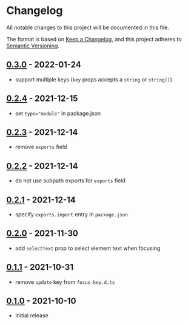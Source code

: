 # Changelog

All notable changes to this project will be documented in this file.

The format is based on [Keep a Changelog](https://keepachangelog.com/en/1.0.0/),
and this project adheres to [Semantic Versioning](https://semver.org/spec/v2.0.0.html).

<!-- ## Unreleased

- dispatched events "focus", "afterfocus"
- support a combination of keys (e.g., "command + k")
- support option to customize selected text range (select all vs. cursor at end) -->

## [0.3.0](https://github.com/metonym/svelte-focus-key/releases/tag/v0.3.0) - 2022-01-24

- support multiple keys (`key` props accepts a `string` or `string[]`)

## [0.2.4](https://github.com/metonym/svelte-focus-key/releases/tag/v0.2.4) - 2021-12-15

- set `type="module"` in package.json

## [0.2.3](https://github.com/metonym/svelte-focus-key/releases/tag/v0.2.3) - 2021-12-14

- remove `exports` field

## [0.2.2](https://github.com/metonym/svelte-focus-key/releases/tag/v0.2.2) - 2021-12-14

- do not use subpath exports for `exports` field

## [0.2.1](https://github.com/metonym/svelte-focus-key/releases/tag/v0.2.1) - 2021-12-14

- specify `exports.import` entry in `package.json`

## [0.2.0](https://github.com/metonym/svelte-focus-key/releases/tag/v0.2.0) - 2021-11-30

- add `selectText` prop to select element text when focusing

## [0.1.1](https://github.com/metonym/svelte-focus-key/releases/tag/v0.1.1) - 2021-10-31

- remove `update` key from `focus-key.d.ts`

## [0.1.0](https://github.com/metonym/svelte-focus-key/releases/tag/v0.1.0) - 2021-10-10

- Initial release
